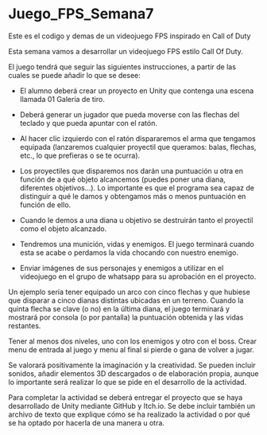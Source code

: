 # Juego_FPS_Semana7
Este es el codigo y demas de un videojuego FPS inspirado en Call of Duty

Esta semana vamos a desarrollar un videojuego FPS estilo Call Of Duty.

El juego tendrá que seguir las siguientes instrucciones, a partir de las cuales se puede añadir lo que se desee:

- El alumno deberá crear un proyecto en Unity que contenga una escena llamada 01 Galeria de tiro.
- Deberá generar un jugador que pueda moverse con las flechas del teclado y que pueda apuntar con el ratón.
- Al hacer clic izquierdo con el ratón dispararemos el arma que tengamos equipada (lanzaremos cualquier proyectil que queramos: balas, flechas, etc., lo que prefieras o se te ocurra).
- Los proyectiles que disparemos nos darán una puntuación u otra en función de a qué objeto alcancemos (puedes poner una diana, diferentes objetivos...). Lo importante es que el programa sea capaz de distinguir a qué le damos y obtengamos más o menos puntuación en función de ello. 

- Cuando le demos a una diana u objetivo se destruirán tanto el proyectil como el objeto alcanzado.

- Tendremos una munición, vidas y enemigos. El juego terminará cuando esta se acabe o perdamos la vida chocando con nuestro enemigo.

- Enviar imágenes de sus personajes y enemigos a utilizar en el videojuego en el grupo de whatsapp para su aprobación en el proyecto.

Un ejemplo sería tener equipado un arco con cinco flechas y que hubiese que disparar a cinco dianas distintas ubicadas en un terreno. Cuando la quinta flecha se clave (o no) en la última diana, el juego terminará y mostrará por consola (o por pantalla) la puntuación obtenida y las vidas restantes. 

Tener al menos dos niveles, uno con los enemigos y otro con el boss. Crear menu de entrada al juego y menu al final si pierde o gana de volver a jugar.

Se valorará positivamente la imaginación y la creatividad. Se pueden incluir sonidos, añadir elementos 3D descargados o de elaboración propia, aunque lo importante será realizar lo que se pide en el desarrollo de la actividad.

Para completar la actividad se deberá entregar el proyecto que se haya desarrollado de Unity mediante GitHub y Itch.io. Se debe incluir también un archivo de texto que explique cómo se ha realizado la actividad o por qué se ha optado por hacerla de una manera u otra.

